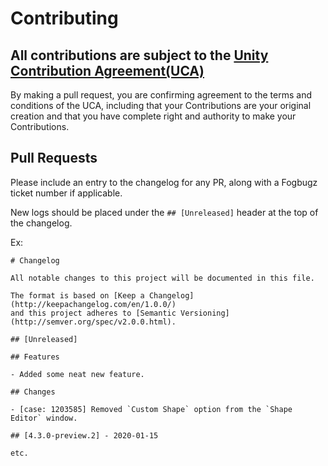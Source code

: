 # Contributing

## All contributions are subject to the [Unity Contribution Agreement(UCA)](https://unity3d.com/legal/licenses/Unity_Contribution_Agreement)
By making a pull request, you are confirming agreement to the terms and conditions of the UCA, including that your Contributions are your original creation and that you have complete right and authority to make your Contributions.

## Pull Requests

Please include an entry to the changelog for any PR, along with a Fogbugz ticket number if applicable.

New logs should be placed under the `## [Unreleased]` header at the top of the changelog.

Ex:

```
# Changelog

All notable changes to this project will be documented in this file.

The format is based on [Keep a Changelog](http://keepachangelog.com/en/1.0.0/)
and this project adheres to [Semantic Versioning](http://semver.org/spec/v2.0.0.html).

## [Unreleased]

## Features

- Added some neat new feature.

## Changes

- [case: 1203585] Removed `Custom Shape` option from the `Shape Editor` window.

## [4.3.0-preview.2] - 2020-01-15

etc.
```